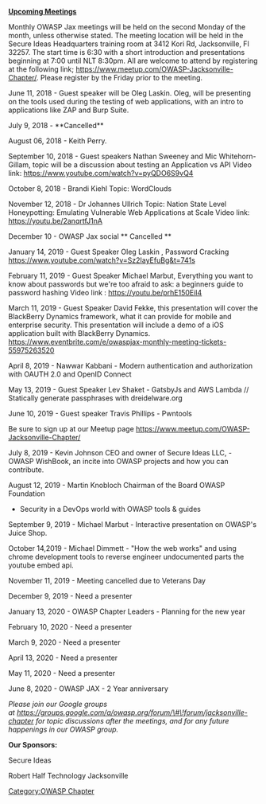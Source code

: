 **<u>Upcoming Meetings</u>**

Monthly OWASP Jax meetings will be held on the second Monday of the
month, unless otherwise stated. The meeting location will be held in the
Secure Ideas Headquarters training room at 3412 Kori Rd, Jacksonville,
Fl 32257. The start time is 6:30 with a short introduction and
presentations beginning at 7:00 until NLT 8:30pm. All are welcome to
attend by registering at the following link;
<https://www.meetup.com/OWASP-Jacksonville-Chapter/>. Please register by
the Friday prior to the meeting.

June 11, 2018 - Guest speaker will be Oleg Laskin. Oleg, will be
presenting on the tools used during the testing of web applications,
with an intro to applications like ZAP and Burp Suite.

July 9, 2018 - \*\*Cancelled\*\*

August 06, 2018 - Keith Perry.

September 10, 2018 - Guest speakers Nathan Sweeney and Mic
Whitehorn-Gillam, topic will be a discussion about testing an
Application vs API Video link:
<https://www.youtube.com/watch?v=pyQDO6S9vQ4>

October 8, 2018 - Brandi Kiehl Topic: WordClouds

November 12, 2018 - Dr Johannes Ullrich Topic: Nation State Level
Honeypotting: Emulating Vulnerable Web Applications at Scale Video link:
<https://youtu.be/2anqrtfJ1nA>

December 10 - OWASP Jax social \*\* Cancelled \*\*

January 14, 2019 - Guest Speaker Oleg Laskin , Password Cracking
<https://www.youtube.com/watch?v=Sz2IayEfuBg&t=741s>

February 11, 2019 - Guest Speaker Michael Marbut, Everything you want to
know about passwords but we're too afraid to ask: a beginners guide to
password hashing Video link : <https://youtu.be/prhE150EiI4>

March 11, 2019 - Guest Speaker David Fekke, this presentation will cover
the BlackBerry Dynamics framework, what it can provide for mobile and
enterprise security. This presentation will include a demo of a iOS
application built with BlackBerry Dynamics.
<https://www.eventbrite.com/e/owaspjax-monthly-meeting-tickets-55975263520>

April 8, 2019 - Nawwar Kabbani - Modern authentication and authorization
with OAUTH 2.0 and OpenID Connect

May 13, 2019 - Guest Speaker Lev Shaket - GatsbyJs and AWS Lambda //
Statically generate passphrases with dreidelware.org

June 10, 2019 - Guest speaker Travis Phillips - Pwntools

Be sure to sign up at our Meetup page
<https://www.meetup.com/OWASP-Jacksonville-Chapter/>

July 8, 2019 - Kevin Johnson CEO and owner of Secure Ideas LLC, - OWASP
WishBook, an incite into OWASP projects and how you can contribute.

August 12, 2019 - Martin Knobloch Chairman of the Board OWASP Foundation
- Security in a DevOps world with OWASP tools & guides

September 9, 2019 - Michael Marbut - Interactive presentation on OWASP's
Juice Shop.

October 14,2019 - Michael Dimmett - "How the web works" and using chrome
development tools to reverse engineer undocumented parts the youtube
embed api. 

November 11, 2019 - Meeting cancelled due to Veterans Day

December 9, 2019 - Need a presenter

January 13, 2020 - OWASP Chapter Leaders - Planning for the new year

February 10, 2020 - Need a presenter

March 9, 2020 - Need a presenter

April 13, 2020 - Need a presenter

May 11, 2020 - Need a presenter

June 8, 2020 - OWASP JAX - 2 Year anniversary

*Please join our Google groups
at https://groups.google.com/a/owasp.org/forum/\#\!forum/jacksonville-chapter
for topic discussions after the meetings, and for any future happenings
in our OWASP group.*

**Our Sponsors:**

Secure Ideas

Robert Half Technology Jacksonville

[Category:OWASP Chapter](Category:OWASP_Chapter "wikilink")